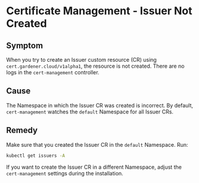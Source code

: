 # Certificate Management - Issuer Not Created

## Symptom

When you try to create an Issuer custom resource (CR) using `cert.gardener.cloud/v1alpha1`, the resource is not created. There are no logs in the `cert-management` controller.

## Cause

The Namespace in which the Issuer CR was created is incorrect. By default, `cert-management` watches the `default` Namespace for all Issuer CRs.

## Remedy

Make sure that you created the Issuer CR in the `default` Namespace. Run:

```bash
kubectl get issuers -A
```

If you want to create the Issuer CR in a different Namespace, adjust the `cert-management` settings during the installation.
